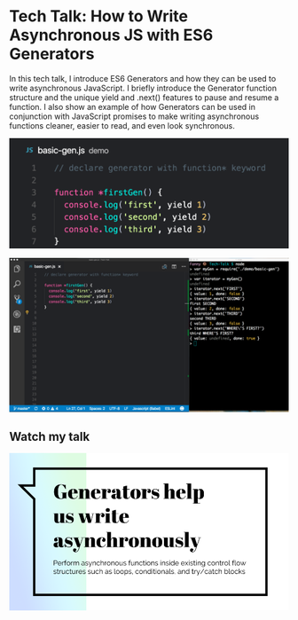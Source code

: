 # Tech Talk: How to Write Asynchronous JS with ES6 Generators

In this tech talk, I introduce ES6 Generators and how they can be used to write asynchronous JavaScript. I briefly introduce the Generator function structure and the unique yield and .next() features to pause and resume a function. I also show an example of how Generators can be used in conjunction with JavaScript promises to make writing asynchronous functions cleaner, easier to read, and even look synchronous.

![Generator Anatomy](/img/gen-anatomy.png?raw=true "Generator Anatomy")

![Simple Generator](/img/simple-gen-12.png?raw=true "Simple Generator")

## Watch my talk

[![Tech Talk](/img/Generators-Screenshot1.png)](https://www.youtube.com/watch?v=-YH29Bs-Zls)
